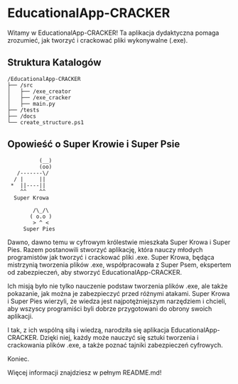
# EducationalApp-CRACKER

Witamy w EducationalApp-CRACKER! Ta aplikacja dydaktyczna pomaga zrozumieć, jak tworzyć i crackować pliki wykonywalne (.exe).

## Struktura Katalogów

```
/EducationalApp-CRACKER
├── /src
│   ├── /exe_creator
│   ├── /exe_cracker
│   ├── main.py
├── /tests
├── /docs
└── create_structure.ps1
```

## Opowieść o Super Krowie i Super Psie

```
          (__)
          (oo)
   /-------\/  
  / |     ||   
 *  ||----||      
    ^^    ^^      
  Super Krowa    

        /\_/\  
       ( o.o ) 
        > ^ <  
     Super Pies   
```

Dawno, dawno temu w cyfrowym królestwie mieszkała Super Krowa i Super Pies. Razem postanowili stworzyć aplikację, która nauczy młodych programistów jak tworzyć i crackować pliki .exe. Super Krowa, będąca mistrzynią tworzenia plików .exe, współpracowała z Super Psem, ekspertem od zabezpieczeń, aby stworzyć EducationalApp-CRACKER.

Ich misją było nie tylko nauczenie podstaw tworzenia plików .exe, ale także pokazanie, jak można je zabezpieczyć przed różnymi atakami. Super Krowa i Super Pies wierzyli, że wiedza jest najpotężniejszym narzędziem i chcieli, aby wszyscy programiści byli dobrze przygotowani do obrony swoich aplikacji.

I tak, z ich wspólną siłą i wiedzą, narodziła się aplikacja EducationalApp-CRACKER. Dzięki niej, każdy może nauczyć się sztuki tworzenia i crackowania plików .exe, a także poznać tajniki zabezpieczeń cyfrowych.

Koniec.

Więcej informacji znajdziesz w pełnym README.md!
